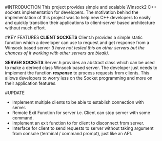#INTRODUCTION
This project provides simple and scalable Winsock2 C++ sockets implementation for developers. The motivation behind the implementation of this project was to help new C++ developers to easily and quickly transition their applications to client-server based architecture without much effort.

#KEY FEATURES
**CLIENT SOCKETS**
Client.h provides a simple static function which a developer can use to request and get response from a Winsock based server *(I have not tested this on other servers but the chances of it working with other servers are bleak)*.

**SERVER SOCKETS**
Server.h provides an abstract class which can be used to make a derived class Winsock based server. The developer just needs to implement the function ***response*** to process requests from clients. This allows developers to worry less on the Socket programming and more on their application features.

#UPDATE
* Implement multiple clients to be able to establish connection with server.
* Remote Exit Function for server i.e. Client can stop server with some command.
* Implement an exit function to for client to disconnect from server.
* Interface for client to send requests to server without taking argument from console (terminal / command prompt), just like an API.